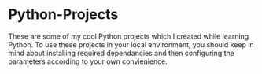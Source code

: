 # Python-Projects
These are some of my cool Python projects which I created while learning Python.
To use these projects in your local environment, you should keep in mind about installing required dependancies and then configuring the parameters according to your own convienience.
